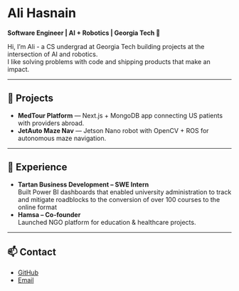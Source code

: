 # Ali Hasnain
**Software Engineer | AI + Robotics | Georgia Tech 🐝**

Hi, I’m Ali - a CS undergrad at Georgia Tech building projects at the intersection of AI and robotics.  
I like solving problems with code and shipping products that make an impact.

---

## 🚀 Projects
- **MedTour Platform** — Next.js + MongoDB app connecting US patients with providers abroad.
- **JetAuto Maze Nav** — Jetson Nano robot with OpenCV + ROS for autonomous maze navigation.

---

## 💼 Experience
- **Tartan Business Development – SWE Intern**  
  Built Power BI dashboards that enabled university administration to track and mitigate roadblocks to the conversion of over 100 courses to the online format  
- **Hamsa – Co-founder**  
  Launched NGO platform for education & healthcare projects.

---

## 📫 Contact
- [GitHub](https://github.com/ahasnain3)  
- [Email](shasnain9@gatech.edu)


